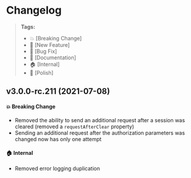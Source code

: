 Changelog
=========

> **Tags:**
> - :boom:       [Breaking Change]
> - :rocket:     [New Feature]
> - :bug:        [Bug Fix]
> - :memo:       [Documentation]
> - :house:      [Internal]
> - :nail_care:  [Polish]

## v3.0.0-rc.211 (2021-07-08)

#### :boom: Breaking Change

* Removed the ability to send an additional request after a session was cleared (removed a `requestAfterClear` property)
* Sending an additional request after the authorization parameters was changed now has only one attempt

#### :house: Internal

* Removed error logging duplication
